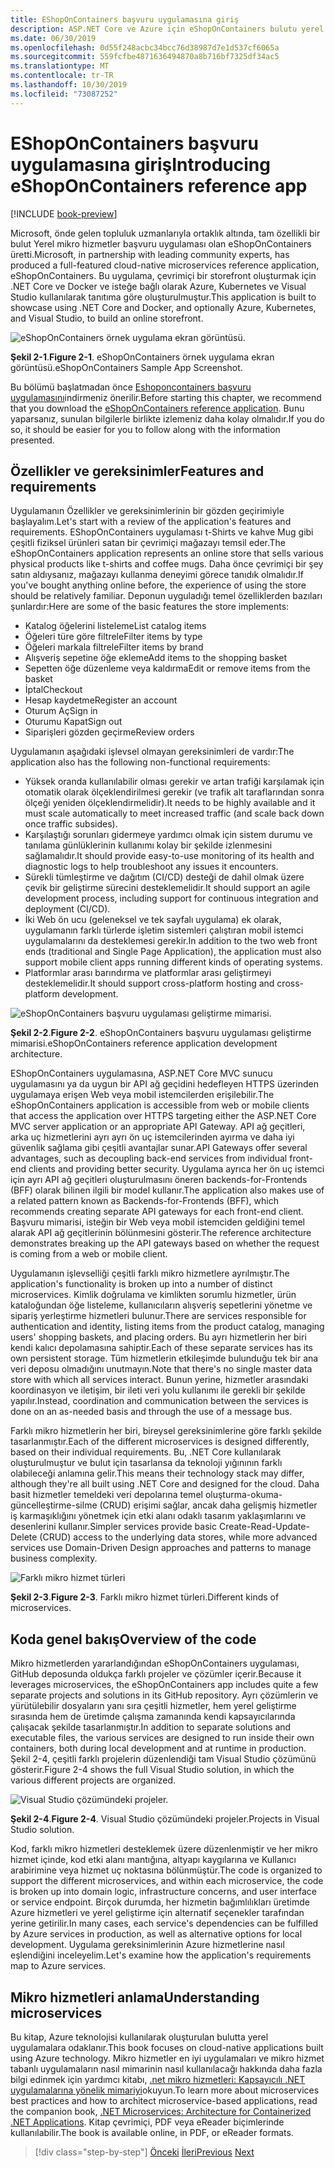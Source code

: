 ```yaml
---
title: EShopOnContainers başvuru uygulamasına giriş
description: ASP.NET Core ve Azure için eShopOnContainers bulutu yerel mikro hizmetleri başvuru uygulamasına giriş.
ms.date: 06/30/2019
ms.openlocfilehash: 0d55f248acbc34bcc76d38987d7e1d537cf6065a
ms.sourcegitcommit: 559fcfbe4871636494870a8b716bf7325df34ac5
ms.translationtype: MT
ms.contentlocale: tr-TR
ms.lasthandoff: 10/30/2019
ms.locfileid: "73087252"
---
```

# <a name="introducing-eshoponcontainers-reference-app"></a><span data-ttu-id="0fd8d-103">EShopOnContainers başvuru uygulamasına giriş</span><span class="sxs-lookup"><span data-stu-id="0fd8d-103">Introducing eShopOnContainers reference app</span></span>

[!INCLUDE [book-preview](../../../includes/book-preview.md)]

<span data-ttu-id="0fd8d-104">Microsoft, önde gelen topluluk uzmanlarıyla ortaklık altında, tam özellikli bir bulut Yerel mikro hizmetler başvuru uygulaması olan eShopOnContainers üretti.</span><span class="sxs-lookup"><span data-stu-id="0fd8d-104">Microsoft, in partnership with leading community experts, has produced a full-featured cloud-native microservices reference application, eShopOnContainers.</span></span> <span data-ttu-id="0fd8d-105">Bu uygulama, çevrimiçi bir storefront oluşturmak için .NET Core ve Docker ve isteğe bağlı olarak Azure, Kubernetes ve Visual Studio kullanılarak tanıtıma göre oluşturulmuştur.</span><span class="sxs-lookup"><span data-stu-id="0fd8d-105">This application is built to showcase using .NET Core and Docker, and optionally Azure, Kubernetes, and Visual Studio, to build an online storefront.</span></span>

![eShopOnContainers örnek uygulama ekran görüntüsü.](./media/eshoponcontainers-sample-app-screenshot.png)

<span data-ttu-id="0fd8d-107">**Şekil 2-1**.</span><span class="sxs-lookup"><span data-stu-id="0fd8d-107">**Figure 2-1**.</span></span> <span data-ttu-id="0fd8d-108">eShopOnContainers örnek uygulama ekran görüntüsü.</span><span class="sxs-lookup"><span data-stu-id="0fd8d-108">eShopOnContainers Sample App Screenshot.</span></span>

<span data-ttu-id="0fd8d-109">Bu bölümü başlatmadan önce [Eshoponcontainers başvuru uygulamasını](https://github.com/dotnet-architecture/eShopOnContainers)indirmeniz önerilir.</span><span class="sxs-lookup"><span data-stu-id="0fd8d-109">Before starting this chapter, we recommend that you download the [eShopOnContainers reference application](https://github.com/dotnet-architecture/eShopOnContainers).</span></span> <span data-ttu-id="0fd8d-110">Bunu yaparsanız, sunulan bilgilerle birlikte izlemeniz daha kolay olmalıdır.</span><span class="sxs-lookup"><span data-stu-id="0fd8d-110">If you do so, it should be easier for you to follow along with the information presented.</span></span>

## <a name="features-and-requirements"></a><span data-ttu-id="0fd8d-111">Özellikler ve gereksinimler</span><span class="sxs-lookup"><span data-stu-id="0fd8d-111">Features and requirements</span></span>

<span data-ttu-id="0fd8d-112">Uygulamanın Özellikler ve gereksinimlerinin bir gözden geçirimiyle başlayalım.</span><span class="sxs-lookup"><span data-stu-id="0fd8d-112">Let's start with a review of the application's features and requirements.</span></span> <span data-ttu-id="0fd8d-113">EShopOnContainers uygulaması t-Shirts ve kahve Mug gibi çeşitli fiziksel ürünleri satan bir çevrimiçi mağazayı temsil eder.</span><span class="sxs-lookup"><span data-stu-id="0fd8d-113">The eShopOnContainers application represents an online store that sells various physical products like t-shirts and coffee mugs.</span></span> <span data-ttu-id="0fd8d-114">Daha önce çevrimiçi bir şey satın aldıysanız, mağazayı kullanma deneyimi görece tanıdık olmalıdır.</span><span class="sxs-lookup"><span data-stu-id="0fd8d-114">If you've bought anything online before, the experience of using the store should be relatively familiar.</span></span> <span data-ttu-id="0fd8d-115">Deponun uyguladığı temel özelliklerden bazıları şunlardır:</span><span class="sxs-lookup"><span data-stu-id="0fd8d-115">Here are some of the basic features the store implements:</span></span>

- <span data-ttu-id="0fd8d-116">Katalog öğelerini listeleme</span><span class="sxs-lookup"><span data-stu-id="0fd8d-116">List catalog items</span></span>
- <span data-ttu-id="0fd8d-117">Öğeleri türe göre filtrele</span><span class="sxs-lookup"><span data-stu-id="0fd8d-117">Filter items by type</span></span>
- <span data-ttu-id="0fd8d-118">Öğeleri markala filtrele</span><span class="sxs-lookup"><span data-stu-id="0fd8d-118">Filter items by brand</span></span>
- <span data-ttu-id="0fd8d-119">Alışveriş sepetine öğe ekleme</span><span class="sxs-lookup"><span data-stu-id="0fd8d-119">Add items to the shopping basket</span></span>
- <span data-ttu-id="0fd8d-120">Sepetten öğe düzenleme veya kaldırma</span><span class="sxs-lookup"><span data-stu-id="0fd8d-120">Edit or remove items from the basket</span></span>
- <span data-ttu-id="0fd8d-121">İptal</span><span class="sxs-lookup"><span data-stu-id="0fd8d-121">Checkout</span></span>
- <span data-ttu-id="0fd8d-122">Hesap kaydetme</span><span class="sxs-lookup"><span data-stu-id="0fd8d-122">Register an account</span></span>
- <span data-ttu-id="0fd8d-123">Oturum Aç</span><span class="sxs-lookup"><span data-stu-id="0fd8d-123">Sign in</span></span>
- <span data-ttu-id="0fd8d-124">Oturumu Kapat</span><span class="sxs-lookup"><span data-stu-id="0fd8d-124">Sign out</span></span>
- <span data-ttu-id="0fd8d-125">Siparişleri gözden geçirme</span><span class="sxs-lookup"><span data-stu-id="0fd8d-125">Review orders</span></span>

<span data-ttu-id="0fd8d-126">Uygulamanın aşağıdaki işlevsel olmayan gereksinimleri de vardır:</span><span class="sxs-lookup"><span data-stu-id="0fd8d-126">The application also has the following non-functional requirements:</span></span>

- <span data-ttu-id="0fd8d-127">Yüksek oranda kullanılabilir olması gerekir ve artan trafiği karşılamak için otomatik olarak ölçeklendirilmesi gerekir (ve trafik alt taraflarından sonra ölçeği yeniden ölçeklendirmelidir).</span><span class="sxs-lookup"><span data-stu-id="0fd8d-127">It needs to be highly available and it must scale automatically to meet increased traffic (and scale back down once traffic subsides).</span></span>
- <span data-ttu-id="0fd8d-128">Karşılaştığı sorunları gidermeye yardımcı olmak için sistem durumu ve tanılama günlüklerinin kullanımı kolay bir şekilde izlenmesini sağlamalıdır.</span><span class="sxs-lookup"><span data-stu-id="0fd8d-128">It should provide easy-to-use monitoring of its health and diagnostic logs to help troubleshoot any issues it encounters.</span></span>
- <span data-ttu-id="0fd8d-129">Sürekli tümleştirme ve dağıtım (CI/CD) desteği de dahil olmak üzere çevik bir geliştirme sürecini desteklemelidir.</span><span class="sxs-lookup"><span data-stu-id="0fd8d-129">It should support an agile development process, including support for continuous integration and deployment (CI/CD).</span></span>
- <span data-ttu-id="0fd8d-130">İki Web ön ucu (geleneksel ve tek sayfalı uygulama) ek olarak, uygulamanın farklı türlerde işletim sistemleri çalıştıran mobil istemci uygulamalarını da desteklemesi gerekir.</span><span class="sxs-lookup"><span data-stu-id="0fd8d-130">In addition to the two web front ends (traditional and Single Page Application), the application must also support mobile client apps running different kinds of operating systems.</span></span>
- <span data-ttu-id="0fd8d-131">Platformlar arası barındırma ve platformlar arası geliştirmeyi desteklemelidir.</span><span class="sxs-lookup"><span data-stu-id="0fd8d-131">It should support cross-platform hosting and cross-platform development.</span></span>

![eShopOnContainers başvuru uygulaması geliştirme mimarisi.](./media/eshoponcontainers-development-architecture.png)

<span data-ttu-id="0fd8d-133">**Şekil 2-2**.</span><span class="sxs-lookup"><span data-stu-id="0fd8d-133">**Figure 2-2**.</span></span> <span data-ttu-id="0fd8d-134">eShopOnContainers başvuru uygulaması geliştirme mimarisi.</span><span class="sxs-lookup"><span data-stu-id="0fd8d-134">eShopOnContainers reference application development architecture.</span></span>

<span data-ttu-id="0fd8d-135">EShopOnContainers uygulamasına, ASP.NET Core MVC sunucu uygulamasını ya da uygun bir API ağ geçidini hedefleyen HTTPS üzerinden uygulamaya erişen Web veya mobil istemcilerden erişilebilir.</span><span class="sxs-lookup"><span data-stu-id="0fd8d-135">The eShopOnContainers application is accessible from web or mobile clients that access the application over HTTPS targeting either the ASP.NET Core MVC server application or an appropriate API Gateway.</span></span> <span data-ttu-id="0fd8d-136">API ağ geçitleri, arka uç hizmetlerini ayrı ayrı ön uç istemcilerinden ayırma ve daha iyi güvenlik sağlama gibi çeşitli avantajlar sunar.</span><span class="sxs-lookup"><span data-stu-id="0fd8d-136">API Gateways offer several advantages, such as decoupling back-end services from individual front-end clients and providing better security.</span></span> <span data-ttu-id="0fd8d-137">Uygulama ayrıca her ön uç istemci için ayrı API ağ geçitleri oluşturulmasını öneren backends-for-Frontends (BFF) olarak bilinen ilgili bir model kullanır.</span><span class="sxs-lookup"><span data-stu-id="0fd8d-137">The application also makes use of a related pattern known as Backends-for-Frontends (BFF), which recommends creating separate API gateways for each front-end client.</span></span> <span data-ttu-id="0fd8d-138">Başvuru mimarisi, isteğin bir Web veya mobil istemciden geldiğini temel alarak API ağ geçitlerinin bölünmesini gösterir.</span><span class="sxs-lookup"><span data-stu-id="0fd8d-138">The reference architecture demonstrates breaking up the API gateways based on whether the request is coming from a web or mobile client.</span></span>

<span data-ttu-id="0fd8d-139">Uygulamanın işlevselliği çeşitli farklı mikro hizmetlere ayrılmıştır.</span><span class="sxs-lookup"><span data-stu-id="0fd8d-139">The application's functionality is broken up into a number of distinct microservices.</span></span> <span data-ttu-id="0fd8d-140">Kimlik doğrulama ve kimlikten sorumlu hizmetler, ürün kataloğundan öğe listeleme, kullanıcıların alışveriş sepetlerini yönetme ve sipariş yerleştirme hizmetleri bulunur.</span><span class="sxs-lookup"><span data-stu-id="0fd8d-140">There are services responsible for authentication and identity, listing items from the product catalog, managing users' shopping baskets, and  placing orders.</span></span> <span data-ttu-id="0fd8d-141">Bu ayrı hizmetlerin her biri kendi kalıcı depolamasına sahiptir.</span><span class="sxs-lookup"><span data-stu-id="0fd8d-141">Each of these separate services has its own persistent storage.</span></span> <span data-ttu-id="0fd8d-142">Tüm hizmetlerin etkileşimde bulunduğu tek bir ana veri deposu olmadığını unutmayın.</span><span class="sxs-lookup"><span data-stu-id="0fd8d-142">Note that there's no single master data store with which all services interact.</span></span> <span data-ttu-id="0fd8d-143">Bunun yerine, hizmetler arasındaki koordinasyon ve iletişim, bir ileti veri yolu kullanımı ile gerekli bir şekilde yapılır.</span><span class="sxs-lookup"><span data-stu-id="0fd8d-143">Instead, coordination and communication between the services is done on an as-needed basis and through the use of a message bus.</span></span>

<span data-ttu-id="0fd8d-144">Farklı mikro hizmetlerin her biri, bireysel gereksinimlerine göre farklı şekilde tasarlanmıştır.</span><span class="sxs-lookup"><span data-stu-id="0fd8d-144">Each of the different microservices is designed differently, based on their individual requirements.</span></span> <span data-ttu-id="0fd8d-145">Bu, .NET Core kullanılarak oluşturulmuştur ve bulut için tasarlansa da teknoloji yığınının farklı olabileceği anlamına gelir.</span><span class="sxs-lookup"><span data-stu-id="0fd8d-145">This means their technology stack may differ, although they're all built using .NET Core and designed for the cloud.</span></span> <span data-ttu-id="0fd8d-146">Daha basit hizmetler temeldeki veri depolarına temel oluşturma-okuma-güncelleştirme-silme (CRUD) erişimi sağlar, ancak daha gelişmiş hizmetler iş karmaşıklığını yönetmek için etki alanı odaklı tasarım yaklaşımlarını ve desenlerini kullanır.</span><span class="sxs-lookup"><span data-stu-id="0fd8d-146">Simpler services provide basic Create-Read-Update-Delete (CRUD) access to the underlying data stores, while more advanced services use Domain-Driven Design approaches and patterns to manage business complexity.</span></span>

![Farklı mikro hizmet türleri](./media/different-kinds-of-microservices.png)

<span data-ttu-id="0fd8d-148">**Şekil 2-3**.</span><span class="sxs-lookup"><span data-stu-id="0fd8d-148">**Figure 2-3**.</span></span> <span data-ttu-id="0fd8d-149">Farklı mikro hizmet türleri.</span><span class="sxs-lookup"><span data-stu-id="0fd8d-149">Different kinds of microservices.</span></span>

## <a name="overview-of-the-code"></a><span data-ttu-id="0fd8d-150">Koda genel bakış</span><span class="sxs-lookup"><span data-stu-id="0fd8d-150">Overview of the code</span></span>

<span data-ttu-id="0fd8d-151">Mikro hizmetlerden yararlandığından eShopOnContainers uygulaması, GitHub deposunda oldukça farklı projeler ve çözümler içerir.</span><span class="sxs-lookup"><span data-stu-id="0fd8d-151">Because it leverages microservices, the eShopOnContainers app includes quite a few separate projects and solutions in its GitHub repository.</span></span> <span data-ttu-id="0fd8d-152">Ayrı çözümlerin ve yürütülebilir dosyaların yanı sıra çeşitli hizmetler, hem yerel geliştirme sırasında hem de üretimde çalışma zamanında kendi kapsayıcılarında çalışacak şekilde tasarlanmıştır.</span><span class="sxs-lookup"><span data-stu-id="0fd8d-152">In addition to separate solutions and executable files, the various services are designed to run inside their own containers, both during local development and at runtime in production.</span></span> <span data-ttu-id="0fd8d-153">Şekil 2-4, çeşitli farklı projelerin düzenlendiği tam Visual Studio çözümünü gösterir.</span><span class="sxs-lookup"><span data-stu-id="0fd8d-153">Figure 2-4 shows the full Visual Studio solution, in which the various different projects are organized.</span></span>

![Visual Studio çözümündeki projeler.](./media/projects-in-visual-studio-solution.png)

<span data-ttu-id="0fd8d-155">**Şekil 2-4**.</span><span class="sxs-lookup"><span data-stu-id="0fd8d-155">**Figure 2-4**.</span></span> <span data-ttu-id="0fd8d-156">Visual Studio çözümündeki projeler.</span><span class="sxs-lookup"><span data-stu-id="0fd8d-156">Projects in Visual Studio solution.</span></span>

<span data-ttu-id="0fd8d-157">Kod, farklı mikro hizmetleri desteklemek üzere düzenlenmiştir ve her mikro hizmet içinde, kod etki alanı mantığına, altyapı kaygılarına ve Kullanıcı arabirimine veya hizmet uç noktasına bölünmüştür.</span><span class="sxs-lookup"><span data-stu-id="0fd8d-157">The code is organized to support the different microservices, and within each microservice, the code is broken up into domain logic, infrastructure concerns, and user interface or service endpoint.</span></span> <span data-ttu-id="0fd8d-158">Birçok durumda, her hizmetin bağımlılıkları üretimde Azure hizmetleri ve yerel geliştirme için alternatif seçenekler tarafından yerine getirilir.</span><span class="sxs-lookup"><span data-stu-id="0fd8d-158">In many cases, each service's dependencies can be fulfilled by Azure services in production, as well as alternative options for local development.</span></span> <span data-ttu-id="0fd8d-159">Uygulama gereksinimlerinin Azure hizmetlerine nasıl eşlendiğini inceleyelim.</span><span class="sxs-lookup"><span data-stu-id="0fd8d-159">Let's examine how the application's requirements map to Azure services.</span></span>

## <a name="understanding-microservices"></a><span data-ttu-id="0fd8d-160">Mikro hizmetleri anlama</span><span class="sxs-lookup"><span data-stu-id="0fd8d-160">Understanding microservices</span></span>

<span data-ttu-id="0fd8d-161">Bu kitap, Azure teknolojisi kullanılarak oluşturulan bulutta yerel uygulamalara odaklanır.</span><span class="sxs-lookup"><span data-stu-id="0fd8d-161">This book focuses on cloud-native applications built using Azure technology.</span></span> <span data-ttu-id="0fd8d-162">Mikro hizmetler en iyi uygulamaları ve mikro hizmet tabanlı uygulamaların nasıl mimarinin nasıl kullanılacağı hakkında daha fazla bilgi edinmek için yardımcı kitabı, [.net mikro hizmetleri: Kapsayıcılı .NET uygulamalarına yönelik mimariyi](https://dotnet.microsoft.com/learn/aspnet/microservices-architecture)okuyun.</span><span class="sxs-lookup"><span data-stu-id="0fd8d-162">To learn more about microservices best practices and how to architect microservice-based applications, read the companion book, [.NET Microservices: Architecture for Containerized .NET Applications](https://dotnet.microsoft.com/learn/aspnet/microservices-architecture).</span></span> <span data-ttu-id="0fd8d-163">Kitap çevrimiçi, PDF veya eReader biçimlerinde kullanılabilir.</span><span class="sxs-lookup"><span data-stu-id="0fd8d-163">The book is available online, in PDF, or eReader formats.</span></span>

>[!div class="step-by-step"]
><span data-ttu-id="0fd8d-164">[Önceki](candidate-apps.md)
>[İleri](map-eshoponcontainers-azure-services.md)</span><span class="sxs-lookup"><span data-stu-id="0fd8d-164">[Previous](candidate-apps.md)
[Next](map-eshoponcontainers-azure-services.md)</span></span>
